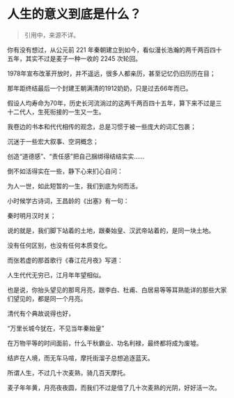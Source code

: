 # 人生的意义到底是什么？
> 引用中，来源不详。

你有没有想过，从公元前 221 年秦朝建立到如今，看似漫长浩瀚的两千两百四十五年，其实不过是麦子一种一收的 2245 次轮回。

1978年宣布改革开放时，并不遥远，很多人都亲历，甚至记忆仍旧历历在目；

那年距终结最后一个封建王朝满清的1912奶奶，只是过去66年而已。

假设人均寿命为70年，历史长河流淌过的这两千两百四十五年，算下来不过是三十二代人，生死衔接的一生又一生。

我卷边的书本和代代相传的观念，总是习惯于被一些庞大的词汇包裹；

沉迷于一些宏大叙事、空洞概念；

创造“道德感”、“责任感”把自己捆绑得结结实实……

倒不如活得实在一些，静下心来扪心自问：

为人一世，如此短暂的一生，我们到底为何而活。

小时候学古诗词，王昌龄的《出塞》有一句：

秦时明月汉时关；

说的就是，我们脚下站着的土地，跟秦始皇、汉武帝站着的，是同一块土地。

没有任何区别，也没有任何本质变化。

而张若虚的那首歌行《春江花月夜》写道：

人生代代无穷已，江月年年望相似。

也是说，你抬头望见的那弯月亮，跟李白、杜甫、白居易等等耳熟能详的那些大家们望见的，都是同一个月亮。

清代有个典故说得也好，

“万里长城今犹在，不见当年秦始皇”

在万物平等的时间面前，什么干秋霸业、功名利禄，最终都将成为废墟。

结庐在人境，而无车马喧，摩托街溜子总想追逐蓝天。

所谓人生，不过几十次麦熟，骑几百天摩托。

麦子年年黄，月亮夜夜圆，而我们不过是借了几十次麦熟的光阴，好好活一次。

